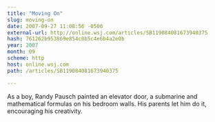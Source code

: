 ```yaml
---
title: "Moving On"
slug: moving-on
date: 2007-09-27 11:08:56 -0500
external-url: http://online.wsj.com/articles/SB119084081673940375
hash: 761262b953869e854c8b5c4e6b4a2e0b
year: 2007
month: 09
scheme: http
host: online.wsj.com
path: /articles/SB119084081673940375

---
```


As a boy, Randy Pausch painted an elevator door, a submarine and mathematical formulas on his bedroom walls. His parents let him do it, encouraging his creativity.
